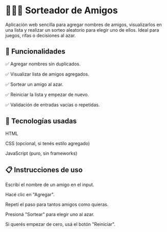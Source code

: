 # 🧑‍🤝‍🧑 Sorteador de Amigos
Aplicación web sencilla para agregar nombres de amigos, visualizarlos en una lista y realizar un sorteo aleatorio para elegir uno de ellos. Ideal para juegos, rifas o decisiones al azar.

## 🚀 Funcionalidades
✅ Agregar nombres sin duplicados.

✅ Visualizar lista de amigos agregados.

✅ Sortear un amigo al azar.

✅ Reiniciar la lista y empezar de nuevo.

✅ Validación de entradas vacías o repetidas.

## 🧱 Tecnologías usadas
HTML

CSS (opcional, si tenés estilo agregado)

JavaScript (puro, sin frameworks)

## 📋 Instrucciones de uso
Escribí el nombre de un amigo en el input.

Hacé clic en "Agregar".

Repetí el paso para tantos amigos como quieras.

Presioná "Sortear" para elegir uno al azar.

Si querés empezar de cero, usá el botón "Reiniciar".

